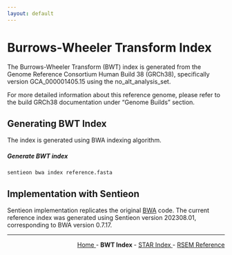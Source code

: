 ```yaml
---
layout: default
---
```

# Burrows-Wheeler Transform Index

The Burrows-Wheeler Transform (BWT) index is generated from the Genome Reference Consortium Human Build 38 (GRCh38), specifically version GCA_000001405.15 using the no_alt_analysis_set. 

For more detailed information about this reference genome, please refer to the build GRCh38 documentation under “Genome Builds” section.

## Generating BWT Index

The index is generated using BWA indexing algorithm.

##### Generate BWT index

```text
sentieon bwa index reference.fasta
```

## Implementation with Sentieon

Sentieon implementation replicates the original [BWA](https://github.com/lh3/bwa) code. The current reference index was generated using Sentieon version 202308.01, corresponding to BWA version 0.7.17.

---

<!-- This section relies on the html links generated by GitHub Pages 
and will not render correctly in Markdown -->
<div style="text-align: right">
    <a href="/"> Home </a> -
    <a> <b> BWT Index </b> </a> -
    <a href="1_STAR_Index.html"> STAR Index </a> -
    <a href="2_RSEM_Reference.html"> RSEM Reference </a>
</div>
